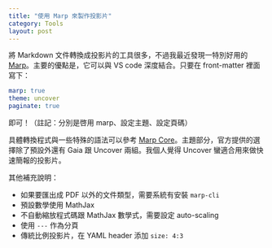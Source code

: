 ```yaml
---
title: "使用 Marp 來製作投影片"
category: Tools
layout: post
---
```


將 Markdown 文件轉換成投影片的工具很多，不過我最近發現一特別好用的 [Marp](http://marp.app)。主要的優點是，它可以與 VS code 深度結合。只要在 front-matter 裡面寫下：

```yaml
marp: true
theme: uncover
paginate: true
```

即可！（註記：分別是啓用 marp、設定主題、設定頁碼）

具體轉換程式與一些特殊的語法可以參考 [Marp Core](https://github.com/marp-team/marp-core)。主題部分，官方提供的選擇除了預設外還有 Gaia 跟 Uncover 兩組。我個人覺得 Uncover 蠻適合用來做快速簡報的投影片。

其他補充說明：

- 如果要匯出成 PDF 以外的文件類型，需要系統有安裝 `marp-cli`
- 預設數學使用 MathJax
- 不自動縮放程式碼跟 MathJax 數學式，需要設定 auto-scaling
- 使用 `---` 作為分頁
- 傳統比例投影片，在 YAML header 添加 `size: 4:3`
